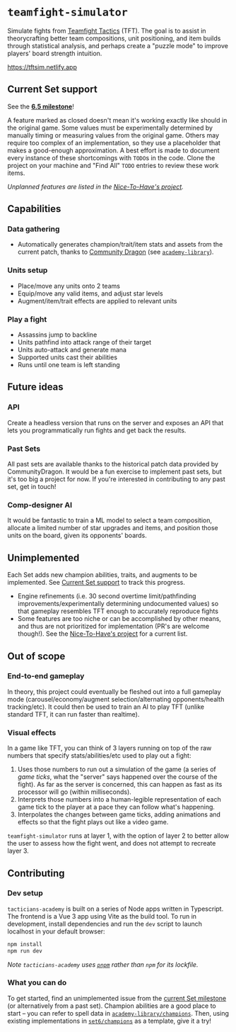 # `teamfight-simulator`

Simulate fights from [Teamfight Tactics](https://teamfighttactics.leagueoflegends.com/en-us/) (TFT). The goal is to assist in theorycrafting better team compositions, unit positioning, and item builds through statistical analysis, and perhaps create a "puzzle mode" to improve players' board strength intuition.

https://tftsim.netlify.app

## Current Set support

See the **[6.5 milestone](https://github.com/tacticians-academy/teamfight-simulator/milestone/1?closed=1)**!

A feature marked as closed doesn't mean it's working exactly like should in the original game. Some values must be experimentally determined by manually timing or measuring values from the original game. Others may require too complex of an implementation, so they use a placeholder that makes a good-enough approximation. A best effort is made to document every instance of these shortcomings with `TODO`s in the code. Clone the project on your machine and "Find All" `TODO` entries to review these work items.

_Unplanned features are listed in the [Nice-To-Have's project](https://github.com/orgs/tacticians-academy/projects/2)._

## Capabilities

### Data gathering
- Automatically generates champion/trait/item stats and assets from the current patch, thanks to [Community Dragon](https://communitydragon.org) (see [`academy-library`](https://github.com/tacticians-academy/academy-library?ts=2)).

### Units setup
- Place/move any units onto 2 teams
- Equip/move any valid items, and adjust star levels
- Augment/item/trait effects are applied to relevant units

### Play a fight
- Assassins jump to backline
- Units pathfind into attack range of their target
- Units auto-attack and generate mana
- Supported units cast their abilities
- Runs until one team is left standing

## Future ideas

### API
Create a headless version that runs on the server and exposes an API that lets you programmatically run fights and get back the results.

### Past Sets
All past sets are available thanks to the historical patch data provided by CommunityDragon. It would be a fun exercise to implement past sets, but it's too big a project for now. If you're interested in contributing to any past set, get in touch!

### Comp-designer AI
It would be fantastic to train a ML model to select a team composition, allocate a limited number of star upgrades and items, and position those units on the board, given its opponents' boards.

## Unimplemented

Each Set adds new champion abilities, traits, and augments to be implemented. See [Current Set support](#current-set-support) to track this progress.

- Engine refinements (i.e. 30 second overtime limit/pathfinding improvements/experimentally determining undocumented values) so that gameplay resembles TFT enough to accurately reproduce fights
- Some features are too niche or can be accomplished by other means, and thus are not prioritized for implementation (PR's are welcome though!). See the [Nice-To-Have's project](https://github.com/orgs/tacticians-academy/projects/2) for a current list.

## Out of scope

### End-to-end gameplay
In theory, this project could eventually be fleshed out into a full gameplay mode (carousel/economy/augment selection/alternating opponents/health tracking/etc). It could then be used to train an AI to play TFT (unlike standard TFT, it can run faster than realtime).

### Visual effects
In a game like TFT, you can think of 3 layers running on top of the raw numbers that specify stats/abilities/etc used to play out a fight:
1. Uses those numbers to run out a simulation of the game (a series of _game ticks_, what the "server" says happened over the course of the fight). As far as the server is concerned, this can happen as fast as its processor will go (within milliseconds).
2. Interprets those numbers into a human-legible representation of each game tick to the player at a pace they can follow what's happening.
3. Interpolates the changes between game ticks, adding animations and effects so that the fight plays out like a video game.

`teamfight-simulator` runs at layer 1, with the option of layer 2 to better allow the user to assess how the fight went, and does not attempt to recreate layer 3.

## Contributing

### Dev setup
`tacticians-academy` is built on a series of Node apps written in Typescript. The frontend is a Vue 3 app using Vite as the build tool. To run in development, install dependencies and run the `dev` script to launch localhost in your default browser:

```sh
npm install
npm run dev
```

_Note `tacticians-academy` uses [`pnpm`](https://pnpm.io) rather than `npm` for its lockfile._

### What you can do
To get started, find an unimplemented issue from the [current Set milestone](#current-set-support) (or alternatively from a past set). Champion abilities are a good place to start – you can refer to spell data in [`academy-library/champions`](https://github.com/tacticians-academy/academy-library/blob/main/dist/set6/champions.ts?ts=2). Then, using existing implementations in [`set6/champions`](src/sim/data/set6/champions.ts?ts=2) as a template, give it a try!
